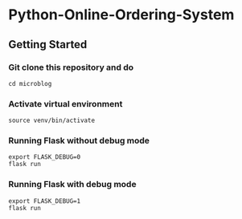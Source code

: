 # Python-Online-Ordering-System

## Getting Started 

### Git clone this repository and do 
```
cd microblog
```

### Activate virtual environment
```
source venv/bin/activate
```

### Running Flask without debug mode
```
export FLASK_DEBUG=0
flask run
```

### Running Flask with debug mode
```
export FLASK_DEBUG=1
flask run
```
